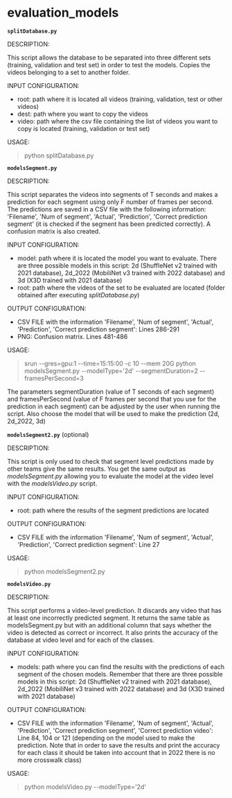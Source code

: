 evaluation_models
========

**`splitDatabase.py`**

DESCRIPTION:

This script allows the database to be separated into three different sets (training, validation and test set) in order to test the models. Copies the videos belonging to a set to another folder. 

INPUT CONFIGURATION:
- root: path where it is located all videos (training, validation, test or other videos)
- dest: path where you want to copy the videos
- video: path where the csv file containing the list of videos you want to copy is located (training, validation or test set)

USAGE:
>python splitDatabase.py

**`modelsSegment.py`**

DESCRIPTION:

This script separates the videos into segments of T seconds and makes a prediction for each segment using only F number of frames per second. The predictions are saved in a CSV file with the following information: 'Filename', 'Num of segment', 'Actual', 'Prediction', 'Correct prediction segment' (it is checked if the segment has been predicted correctly). A confusion matrix is also created.

INPUT CONFIGURATION:
- model: path where it is located the model you want to evaluate. There are three possible models in this script: 2d (ShuffleNet v2 trained with 2021 database), 2d_2022 (MobiliNet v3 trained with 2022 database) and 3d (X3D trained with 2021 database)
- root: path where the videos of the set to be evaluated are located (folder obtained after executing *splitDatabase.py*)

OUTPUT CONFIGURATION:
- CSV FILE with the information 'Filename', 'Num of segment', 'Actual', 'Prediction', 'Correct prediction segment': Lines 286-291
- PNG: Confusion matrix. Lines 481-486

USAGE:
>srun --gres=gpu:1 --time=15:15:00 -c 10 --mem 20G python modelsSegment.py --modelType='2d' --segmentDuration=2 --framesPerSecond=3
>
The parameters segmentDuration (value of T seconds of each segment) and framesPerSecond (value of F frames per second that you use for the prediction in each segment) can be adjusted by the user when running the script. Also choose the model that will be used to make the prediction (2d, 2d_2022, 3d)

**`modelsSegment2.py`** (optional)

DESCRIPTION:

This script is only used to check that segment level predictions made by other teams give the same results. You get the same output as *modelsSegment.py* allowing you to evaluate the model at the video level with the *modelsVideo.py* script.

INPUT CONFIGURATION:
- root: path where the results of the segment predictions are located

OUTPUT CONFIGURATION:
- CSV FILE with the information 'Filename', 'Num of segment', 'Actual', 'Prediction', 'Correct prediction segment': Line 27

USAGE:
>python modelsSegment2.py

**`modelsVideo.py`**

DESCRIPTION:

This script performs a video-level prediction. It discards any video that has at least one incorrectly predicted segment. It returns the same table as modelsSegment.py but with an additional column that says whether the video is detected as correct or incorrect. It also prints the accuracy of the database at video level and for each of the classes.

INPUT CONFIGURATION:
- models: path where you can find the results with the predictions of each segment of the chosen models. Remember that there are three possible models in this script: 2d (ShuffleNet v2 trained with 2021 database), 2d_2022 (MobiliNet v3 trained with 2022 database) and 3d (X3D trained with 2021 database)

OUTPUT CONFIGURATION:
- CSV FILE with the information 'Filename', 'Num of segment', 'Actual', 'Prediction', 'Correct prediction segment', 'Correct prediction video': Line 84, 104 or 121 (depending on the model used to make the prediction. Note that in order to save the results and print the accuracy for each class it should be taken into account that in 2022 there is no more crosswalk class) 

USAGE:
>python modelsVideo.py --modelType='2d'